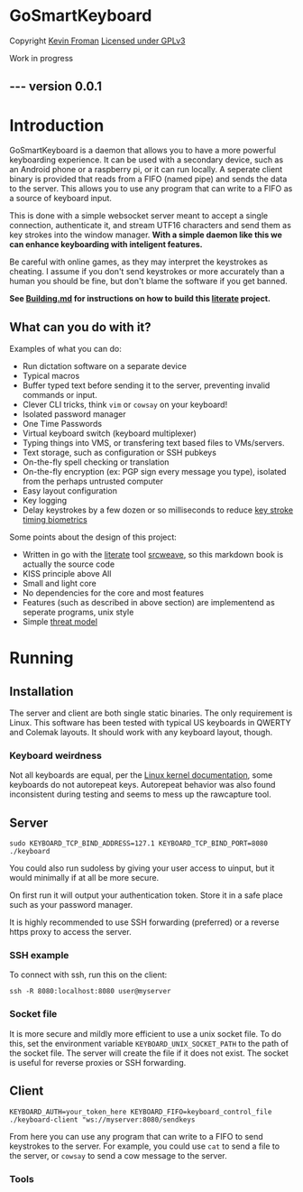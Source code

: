 # GoSmartKeyboard


Copyright [Kevin Froman](https://chaoswebs.net/) [Licensed under GPLv3](LICENSE.md)

Work in progress

--- version
0.0.1 
---


# Introduction

GoSmartKeyboard is a daemon that allows you to have a more powerful keyboarding experience. It can be used with a secondary device, such as an Android phone or a raspberry pi, or it can run locally. A seperate client binary is provided that reads from a FIFO (named pipe) and sends the data to the server. This allows you to use any program that can write to a FIFO as a source of keyboard input.


This is done with a simple websocket server meant to accept a single connection, authenticate it, and stream UTF16 characters and send them as key strokes into the window manager. **With a simple daemon like this we can enhance keyboarding with inteligent features.**

Be careful with online games, as they may interpret the keystrokes as cheating. I assume if you don't send keystrokes or more accurately than a human you should be fine, but don't blame the software if you get banned.


**See [Building.md](Building.md) for instructions on how to build this [literate](https://en.wikipedia.org/wiki/Literate_programming) project.**


## What can you do with it?

Examples of what you can do:

* Run dictation software on a separate device
* Typical macros
* Buffer typed text before sending it to the server, preventing invalid commands or input. 
* Clever CLI tricks, think `vim` or `cowsay` on your keyboard!
* Isolated password manager
* One Time Passwords
* Virtual keyboard switch (keyboard multiplexer)
* Typing things into VMS, or transfering text based files to VMs/servers.
* Text storage, such as configuration or SSH pubkeys
* On-the-fly spell checking or translation
* On-the-fly encryption (ex: PGP sign every message you type), isolated from the perhaps untrusted computer
* Easy layout configuration
* Key logging
* Delay keystrokes by a few dozen or so milliseconds to reduce [key stroke timing biometrics](https://en.wikipedia.org/wiki/Keystroke_dynamics)



Some points about the design of this project:

* Written in go with the [literate](https://en.wikipedia.org/wiki/Literate_programming) tool [srcweave](https://github.com/justinmeiners/srcweave), so this
markdown book is actually the source code
* KISS principle above All
* Small and light core
* No dependencies for the core and most features
* Features (such as described in above section) are implementend as seperate programs, unix style
* Simple [threat model](ThreatModel.md)


# Running

## Installation

The server and client are both single static binaries. The only requirement is Linux. This software has been tested
with typical US keyboards in QWERTY and Colemak layouts. It should work with any keyboard layout, though.

### Keyboard weirdness

Not all keyboards are equal, per the [Linux kernel documentation](https://www.kernel.org/doc/html/latest/input/event-codes.html#ev-key), 
some keyboards do not autorepeat keys. Autorepeat behavior was also found inconsistent during testing and seems to mess up the rawcapture tool.

## Server

`sudo KEYBOARD_TCP_BIND_ADDRESS=127.1 KEYBOARD_TCP_BIND_PORT=8080 ./keyboard`

You could also run sudoless by giving your user access to uinput, but it would minimally if at all be more secure.

On first run it will output your authentication token. Store it in a safe place such as your password manager.

It is highly recommended to use SSH forwarding (preferred) or a reverse https proxy to access the server.

### SSH example

To connect with ssh, run this on the client:

`ssh -R 8080:localhost:8080 user@myserver`


### Socket file

It is more secure and mildly more efficient to use a unix socket file. To do this, set the environment variable `KEYBOARD_UNIX_SOCKET_PATH` to the path of the socket file. The server will create the file if it does not exist. The socket is useful for reverse proxies or SSH forwarding.

## Client

`KEYBOARD_AUTH=your_token_here KEYBOARD_FIFO=keyboard_control_file ./keyboard-client "ws://myserver:8080/sendkeys`

From here you can use any program that can write to a FIFO to send keystrokes to the server. For example, you could use `cat` to send a file to the server, or `cowsay` to send a cow message to the server.

### Tools

